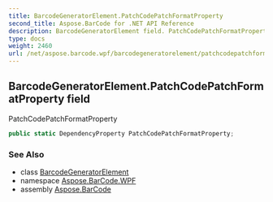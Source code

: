 ```yaml
---
title: BarcodeGeneratorElement.PatchCodePatchFormatProperty
second_title: Aspose.BarCode for .NET API Reference
description: BarcodeGeneratorElement field. PatchCodePatchFormatProperty
type: docs
weight: 2460
url: /net/aspose.barcode.wpf/barcodegeneratorelement/patchcodepatchformatproperty/
---
```

## BarcodeGeneratorElement.PatchCodePatchFormatProperty field

PatchCodePatchFormatProperty

```csharp
public static DependencyProperty PatchCodePatchFormatProperty;
```

### See Also

* class [BarcodeGeneratorElement](../)
* namespace [Aspose.BarCode.WPF](../../barcodegeneratorelement/)
* assembly [Aspose.BarCode](../../../)


